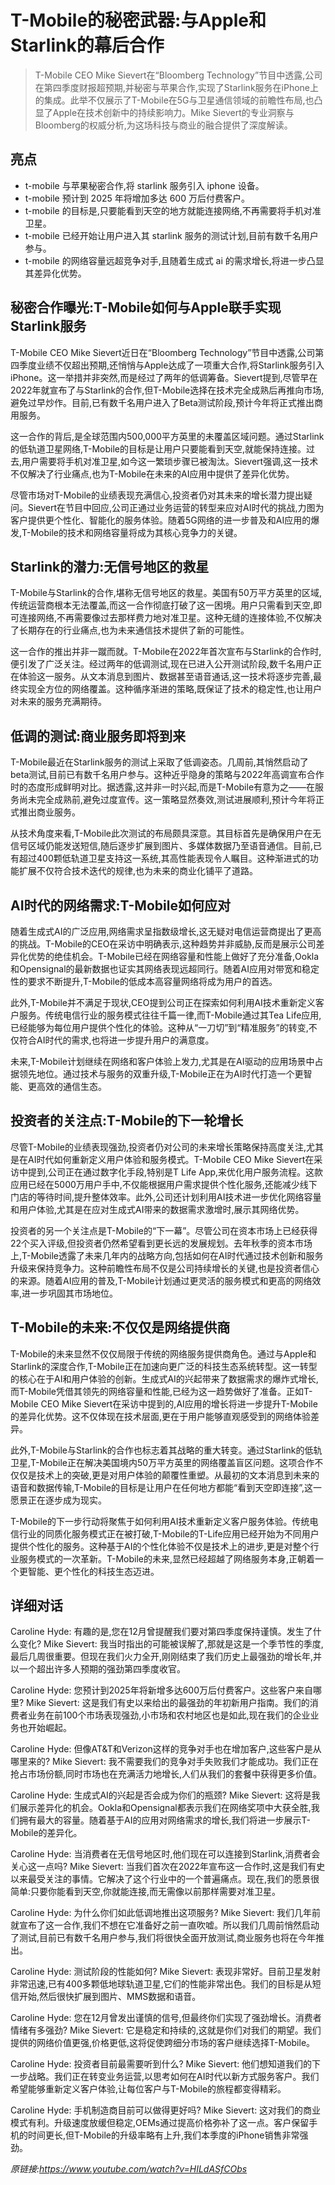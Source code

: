 # T-Mobile的秘密武器:与Apple和Starlink的幕后合作

>T-Mobile CEO Mike Sievert在“Bloomberg Technology”节目中透露,公司在第四季度财报超预期,并秘密与苹果合作,实现了Starlink服务在iPhone上的集成。此举不仅展示了T-Mobile在5G与卫星通信领域的前瞻性布局,也凸显了Apple在技术创新中的持续影响力。Mike Sievert的专业洞察与Bloomberg的权威分析,为这场科技与商业的融合提供了深度解读。

## 亮点
- t-mobile 与苹果秘密合作,将 starlink 服务引入 iphone 设备。  
- t-mobile 预计到 2025 年将增加多达 600 万后付费客户。  
- t-mobile 的目标是,只要能看到天空的地方就能连接网络,不再需要将手机对准卫星。  
- t-mobile 已经开始让用户进入其 starlink 服务的测试计划,目前有数千名用户参与。  
- t-mobile 的网络容量远超竞争对手,且随着生成式 ai 的需求增长,将进一步凸显其差异化优势。

## 秘密合作曝光:T-Mobile如何与Apple联手实现Starlink服务
T-Mobile CEO Mike Sievert近日在“Bloomberg Technology”节目中透露,公司第四季度业绩不仅超出预期,还悄悄与Apple达成了一项重大合作,将Starlink服务引入iPhone。这一举措并非突然,而是经过了两年的低调筹备。Sievert提到,尽管早在2022年就宣布了与Starlink的合作,但T-Mobile选择在技术完全成熟后再推向市场,避免过早炒作。目前,已有数千名用户进入了Beta测试阶段,预计今年将正式推出商用服务。

这一合作的背后,是全球范围内500,000平方英里的未覆盖区域问题。通过Starlink的低轨道卫星网络,T-Mobile的目标是让用户只要能看到天空,就能保持连接。过去,用户需要将手机对准卫星,如今这一繁琐步骤已被淘汰。Sievert强调,这一技术不仅解决了行业痛点,也为T-Mobile在未来的AI应用中提供了差异化优势。

尽管市场对T-Mobile的业绩表现充满信心,投资者仍对其未来的增长潜力提出疑问。Sievert在节目中回应,公司正通过业务运营的转型来应对AI时代的挑战,力图为客户提供更个性化、智能化的服务体验。随着5G网络的进一步普及和AI应用的爆发,T-Mobile的技术和网络容量将成为其核心竞争力的关键。

## Starlink的潜力:无信号地区的救星
T-Mobile与Starlink的合作,堪称无信号地区的救星。美国有50万平方英里的区域,传统运营商根本无法覆盖,而这一合作彻底打破了这一困境。用户只需看到天空,即可连接网络,不再需要像过去那样费力地对准卫星。这种无缝的连接体验,不仅解决了长期存在的行业痛点,也为未来通信技术提供了新的可能性。

这一合作的推出并非一蹴而就。T-Mobile在2022年首次宣布与Starlink的合作时,便引发了广泛关注。经过两年的低调测试,现在已进入公开测试阶段,数千名用户正在体验这一服务。从文本消息到图片、数据甚至语音通话,这一技术将逐步完善,最终实现全方位的网络覆盖。这种循序渐进的策略,既保证了技术的稳定性,也让用户对未来的服务充满期待。

## 低调的测试:商业服务即将到来
T-Mobile最近在Starlink服务的测试上采取了低调姿态。几周前,其悄然启动了beta测试,目前已有数千名用户参与。这种近乎隐身的策略与2022年高调宣布合作时的态度形成鲜明对比。据透露,这并非一时兴起,而是T-Mobile有意为之——在服务尚未完全成熟前,避免过度宣传。这一策略显然奏效,测试进展顺利,预计今年将正式推出商业服务。

从技术角度来看,T-Mobile此次测试的布局颇具深意。其目标首先是确保用户在无信号区域仍能发送短信,随后逐步扩展到图片、多媒体数据乃至语音通信。目前,已有超过400颗低轨道卫星支持这一系统,其高性能表现令人瞩目。这种渐进式的功能扩展不仅符合技术迭代的规律,也为未来的商业化铺平了道路。

## AI时代的网络需求:T-Mobile如何应对
随着生成式AI的广泛应用,网络需求呈指数级增长,这无疑对电信运营商提出了更高的挑战。T-Mobile的CEO在采访中明确表示,这种趋势并非威胁,反而是展示公司差异化优势的绝佳机会。T-Mobile已经在网络容量和性能上做好了充分准备,Ookla和Opensignal的最新数据也证实其网络表现远超同行。随着AI应用对带宽和稳定性的要求不断提升,T-Mobile的低成本高容量网络将成为用户的首选。

此外,T-Mobile并不满足于现状,CEO提到公司正在探索如何利用AI技术重新定义客户服务。传统电信行业的服务模式往往千篇一律,而T-Mobile通过其Tea Life应用,已经能够为每位用户提供个性化的体验。这种从“一刀切”到“精准服务”的转变,不仅符合AI时代的需求,也将进一步提升用户的满意度。

未来,T-Mobile计划继续在网络和客户体验上发力,尤其是在AI驱动的应用场景中占据领先地位。通过技术与服务的双重升级,T-Mobile正在为AI时代打造一个更智能、更高效的通信生态。

## 投资者的关注点:T-Mobile的下一轮增长
尽管T-Mobile的业绩表现强劲,投资者仍对公司的未来增长策略保持高度关注,尤其是在AI时代如何重新定义用户体验和服务模式。T-Mobile CEO Mike Sievert在采访中提到,公司正在通过数字化手段,特别是T Life App,来优化用户服务流程。这款应用已经在5000万用户手中,不仅能根据用户需求提供个性化服务,还能减少线下门店的等待时间,提升整体效率。此外,公司还计划利用AI技术进一步优化网络容量和用户体验,尤其是在应对生成式AI带来的数据需求激增时,展示其网络优势。

投资者的另一个关注点是T-Mobile的“下一幕”。尽管公司在资本市场上已经获得22个买入评级,但投资者仍然希望看到更长远的发展规划。去年秋季的资本市场上,T-Mobile透露了未来几年内的战略方向,包括如何在AI时代通过技术创新和服务升级来保持竞争力。这种前瞻性布局不仅是公司持续增长的关键,也是投资者信心的来源。随着AI应用的普及,T-Mobile计划通过更灵活的服务模式和更高的网络效率,进一步巩固其市场地位。

## T-Mobile的未来:不仅仅是网络提供商
T-Mobile的未来显然不仅仅局限于传统的网络服务提供商角色。通过与Apple和Starlink的深度合作,T-Mobile正在加速向更广泛的科技生态系统转型。这一转型的核心在于AI和用户体验的创新。生成式AI的兴起带来了数据需求的爆炸式增长,而T-Mobile凭借其领先的网络容量和性能,已经为这一趋势做好了准备。正如T-Mobile CEO Mike Sievert在采访中提到的,AI应用的增长将进一步提升T-Mobile的差异化优势。这不仅体现在技术层面,更在于用户能够直观感受到的网络体验差异。

此外,T-Mobile与Starlink的合作也标志着其战略的重大转变。通过Starlink的低轨卫星,T-Mobile正在解决美国境内50万平方英里的网络覆盖盲区问题。这项合作不仅仅是技术上的突破,更是对用户体验的颠覆性重塑。从最初的文本消息到未来的语音和数据传输,T-Mobile的目标是让用户在任何地方都能“看到天空即连接”,这一愿景正在逐步成为现实。

T-Mobile的下一步行动将聚焦于如何利用AI技术重新定义客户服务体验。传统电信行业的同质化服务模式正在被打破,T-Mobile的T-Life应用已经开始为不同用户提供个性化的服务。这种基于AI的个性化体验不仅是技术上的进步,更是对整个行业服务模式的一次革新。T-Mobile的未来,显然已经超越了网络服务本身,正朝着一个更智能、更个性化的科技生态迈进。

## 详细对话
Caroline Hyde: 有趣的是,您在12月曾提醒我们要对第四季度保持谨慎。发生了什么变化?
Mike Sievert: 我当时指出的可能被误解了,那就是这是一个季节性的季度,最后几周很重要。但现在我们火力全开,刚刚结束了我们历史上最强劲的增长年,并以一个超出许多人预期的强劲第四季度收官。

Caroline Hyde: 您预计到2025年将新增多达600万后付费客户。这些客户来自哪里?
Mike Sievert: 这是我们有史以来给出的最强劲的年初新用户指南。我们的消费者业务在前100个市场表现强劲,小市场和农村地区也是如此,现在我们的企业业务也开始崛起。

Caroline Hyde: 但像AT&T和Verizon这样的竞争对手也在增加客户,这些客户是从哪里来的?
Mike Sievert: 我不需要我们的竞争对手失败我们才能成功。我们正在抢占市场份额,同时市场也在充满活力地增长,人们从我们的套餐中获得更多价值。

Caroline Hyde: 生成式AI的兴起是否会成为你们的瓶颈?
Mike Sievert: 这将是我们展示差异化的机会。Ookla和Opensignal都表示我们在网络奖项中大获全胜,我们拥有最大的容量。随着基于AI的应用对网络需求的增长,我们将进一步展示T-Mobile的差异化。

Caroline Hyde: 当消费者在无信号地区时,他们现在可以连接到Starlink,消费者会关心这一点吗?
Mike Sievert: 当我们首次在2022年宣布这一合作时,这是我们有史以来最受关注的事情。它解决了这个行业中的一个普遍痛点。现在,我们的愿景很简单:只要你能看到天空,你就能连接,而无需像以前那样需要对准卫星。

Caroline Hyde: 为什么你们如此低调地推出这项服务?
Mike Sievert: 我们几年前就宣布了这一合作,我们不想在它准备好之前一直吹嘘。所以我们几周前悄然启动了测试,目前已有数千名用户参与,我们将很快全面开放测试,商业服务也将在今年推出。

Caroline Hyde: 测试阶段的性能如何?
Mike Sievert: 表现非常好。目前卫星发射非常迅速,已有400多颗低地球轨道卫星,它们的性能非常出色。我们的目标是从短信开始,然后很快扩展到图片、MMS数据和语音。

Caroline Hyde: 您在12月曾发出谨慎的信号,但最终你们实现了强劲增长。消费者情绪有多强劲?
Mike Sievert: 它是稳定和持续的,这就是你们对我们的期望。我们提供的网络价值更强,价格更低,这将促使跨细分市场的客户继续选择T-Mobile。

Caroline Hyde: 投资者目前最需要听到什么?
Mike Sievert: 他们想知道我们的下一步战略。我们正在转变业务运营,以思考如何在AI时代以新方式服务客户。我们希望能够重新定义客户体验,让每位客户与T-Mobile的旅程都变得精彩。

Caroline Hyde: 手机制造商目前可以做得更好吗?
Mike Sievert: 这对我们的商业模式有利。升级速度放缓但稳定,OEMs通过提高价格弥补了这一点。客户保留手机的时间更长,但T-Mobile的升级率略有上升,我们本季度的iPhone销售非常强劲。

_原链接:https://www.youtube.com/watch?v=HILdASfCObs_